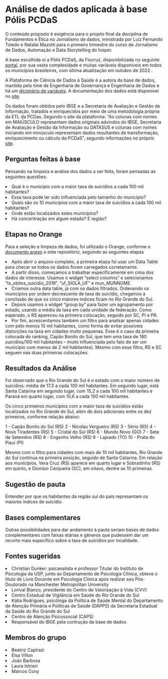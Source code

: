 <h1> Análise de dados aplicada à base Pólis PCDaS</h1>

O conteúdo proposto é exigência para o projeto final da disciplina de Fundamentos e Ética no Jornalismo de dados, ministrada por Luiz Fernando Toledo e Natalai Mazotti para o primeiro trimestre do curso de Jornalismo de Dados, Automação e Data Storytelling do Insper.

A base escolhida oi a Pòlis PCDaS, da Fiocruz, disponibilizada no seguinte [portal](https://pcdas.icict.fiocruz.br/conjunto-de-dados/polis-pcdas/), por sua vasta complexidade e muitas variáveis disponíveis em todos os municípios brasileiros, com última atualização em outubro de 2022 . 

A Plataforma de Ciência de Dados à Saúde é a autora da base de dados, mantida pelo time de Engenharia de Governança e Engenharia de Dados e há um [dicionário de variáveis](https://pcdas.icict.fiocruz.br/conjunto-de-dados/polis-pcdas/dicionario-de-variaveis/). A documentação dos dados está disponível no [site](https://pcdas.icict.fiocruz.br/conjunto-de-dados/polis-pcdas/documentacao/).

Os dados foram obtidos pelo IBGE e a Secretaria de Avaliação e Gestão de Informação, tratados e enriquecidos por meio de uma metodologia própria da ETL da PCDas. Segundo o site da plataforma: "As colunas com nomes em MAIÚSCULO representam dados originais advindos do IBGE, Secretaria de Avaliação e Gestão da Informação ou DATASUS e colunas com nomes iniciando em minúsculo representam dados resultantes de transformação, enriquecimento ou cálculo da PCDaS", segundo informações no próprio [site](https://pcdas.icict.fiocruz.br/conjunto-de-dados/polis-pcdas/).

<h2>Perguntas feitas à base</h2>

Pensando na limpeza e análise dos dados a ser feita, foram pensadas as seguintes questões:

<li>Qual é o município com a maior taxa de suicídios a cada 100 mil habitantes?</li> 
<li>Essa taxa pode ter sido influenciada pelo tamanho do município?</li> 
<li>Quais são os 10 municípios com a maior taxa de suicídios a cada 100 mil habitantes?</li> 
<li>Onde estão localizados estes municípios?</li> 
<li>Há concentração em algum estado? E região?</li> 

<h2> Etapas no Orange</h2>

Para a seleção e limpeza de dados, foi utilizado o Orange, conforme o [documento anexo](https://github.com/elsavillon/projeto_final_fund_etic_jd/blob/main/suic%C3%ADdios_final.ows) a este repositório, seguindo as seguintes etapas

<li>Após abrir o arquivo completo, a primeira etapa foi usar um Data Table para checar se todos os dados foram carregados corretamente.</li> 

<li>A partir disso, começamos a trabalhar especificamente em cima dos dados de interesse. Usamos o widget “select columns” e selecionamos “tx_obitos_suicidio_2019”, “uf_SIGLA_UF” e mun_MUNNOME.</li> 

<li>Criamos outra data table, já com os dados filtrados. Ordenando os municípios por ordem decrescente de taxa de suicídio, chegamos à conclusão de que os cinco maiores índices ficam no Rio Grande do Sul.</li> 

<li>Depois usamos o widget “group by” para fazer um agrupamento por estado, usando a média da taxa em cada unidade da federação. Como esperado, o RS apareceu na primeira colocação, seguido por SC, PI e PR.</li>  

<li>Por fim, acrescentamos também um filtro para analisar apenas cidades com pelo menos 10 mil habitantes, como forma de evitar possíveis distorções na taxa em cidades muito pequenas. Esse é o caso da primeira colocada do ranking, Capão Bonito do Sul, que tem uma taxa de 180 suicídios/100 mil habitantes – muito influenciada pelo fato de ser um município com menos de 2 mil habitantes). Mesmo com esse filtro, RS e SC seguem nas duas primeiras colocações.</li>

<h2>Resultados da Análise</h2>

Foi observado que o Rio Grande do Sul é o estado com o maior número de suicídios: média de 17.3 a cada 100 mil habitantes. Em segundo lugar, está Santa Catarina em segundo lugar, com 15,2 a cada 100 mil habitantes e Paraná em quarto lugar, com 10,6 a cada 100 mil habitantes.

Os cinco primeiros municípios com a maior taxa de suicídios estão localizados no Rio Grande do Sul, além de dois adicionais entre os dez primeiros, conforme relação abaixo:

1 - Capão Bonito do Sul (RS)
2 - Nicolau Vergueiro (RS)
3 - Sério (RS)
4 - Novo Tiradentes (RS)
5 - Cristal do Sul (RS)
6 - Mundo Novo (GO)
7 - Sete de Setembro (RS)
8 - Engenho Velho (RS)
9 - Lajeado (TO)
10 - Prata do Piauí (PI)

Mesmo com o filtro para cidades com mais de 10 mil habitantes, Rio Grande do Sul continua na primeira posição, seguido de Santa Catarina. Em relação aos municípios, Vera Cruz (RS) aparece em quarto lugar e Sobradinho (RS)  em quinto, e Dionísio Cerqueira (SC), em oitavo, dentre as 10 primeiras.

<h2>Sugestão de pauta</h2>

Entender por que os habitantes da região sul do país representam os maiores índices de suicídio. 

<h2> Bases complementares </h2>

Outras possibilidades para dar andamento à pauta seriam bases de dados complementares com faixas etárias e gêneros que pudessem dar um recorte mais específico sobre a taxa de suicídios por localidade.

<h2> Fontes sugeridas</h2>

<li>Christian Dunker: psicanalista e professor Titular do Instituto de Psicologia da USP, junto ao Departamento de Psicologia Clínica, obteve o título de Livre Docente em Psicologia Clínica após realizar seu Pós-Doutorado na Manchester Metropolitan University</li>

<li>Lorival Blanco, presidente do Centro de Valorização à Vida (CVV)</li>

<li>Centro Estadual de Vigilância em Saúde do Rio Grande do Sul</li>

<li>Kátia Rodrigues, psicóloga da Política de Saúde Mental do Departamento de Atenção Primária e Políticas de Saúde (DAPPS) da Secretaria Estadual da Saúde do Rio Grande do Sul</li>

<li>Centro de Atenção Psicossocial (CAPS)</li>

<li>Responsável do IBGE pela contrução da base de dados</li>

<h2>Membros do grupo</h2>

<li>Beatriz Capirazi</li>
<li>Elsa Villon</li>
<li>João Barbosa</li>
<li>Laura Intrieri</li>
<li>Marcos Cony</li>
